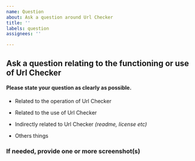 ```yaml
---
name: Question
about: Ask a question around Url Checker
title: ''
labels: question
assignees: ''

---
```


## Ask a question relating to the functioning or use of Url Checker
 <!-- remove this item before asking the question -->


#### Please state your question as clearly as possible.

<!-- please remove unnecessary items before asking the question -->

* Related to the operation of Url Checker

* Related to the use of Url Checker

* Indirectly related to Url Checker _(readme, license etc)_

* Others things

### If needed, provide one or more screenshot(s)
